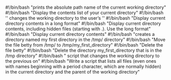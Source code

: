 #!/bin/bash
"prints the absolute path name of the current working directory"
#!/bin/bash
"Display the contents list of your current directory"
#!/bin/bash
 '' changes the working directory to the user’s ''
#!/bin/bash
"Display current directory contents in a long format"
#!/bin/bash
"Display current directory contents, including hidden files (starting with .). Use the long format"
#!/bin/bash
"Display current directory contents"
#!/bin/bash
"creates a directory named my first directory in the /tmp/ directory"
#!/bin/bash
"Move the file betty from /tmp/ to /tmp/my_first_directory"
#!/bin/bash
"Delete the file betty"
#!/bin/bash
"Delete the directory my_first_directory that is in the /tmp directory"
#!/bin/bash
" script that changes the working directory to the previous on"
#!/bin/bash
"Write a script that lists all files (even ones with names beginning with a period character, which are normally hidden) in the current directory and the parent of the working directory"
